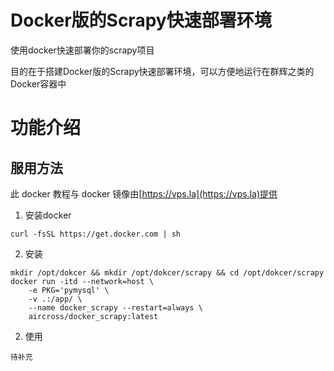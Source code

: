 # Docker版的Scrapy快速部署环境
 使用docker快速部署你的scrapy项目

目的在于搭建Docker版的Scrapy快速部署环境，可以方便地运行在群辉之类的Docker容器中

# 功能介绍

## 服用方法
此 docker 教程与 docker 镜像由[https://vps.la](https://vps.la)提供
1. 安装docker
```shell
curl -fsSL https://get.docker.com | sh
```
2. 安装
```shell
mkdir /opt/dokcer && mkdir /opt/dokcer/scrapy && cd /opt/dokcer/scrapy
docker run -itd --network=host \
    -e PKG='pymysql' \
    -v .:/app/ \
    --name docker_scrapy --restart=always \
    aircross/docker_scrapy:latest
```
2. 使用
```
待补充
```
